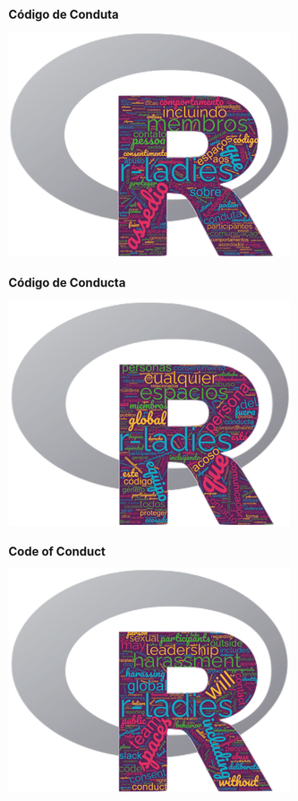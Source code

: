 ## Código de Conduta

<img src="rladies_conduta_portugues.png">

## Código de Conducta 

<img src="rladies_conducta_espanhol.png">

## Code of Conduct

<img src="rladies_conduct_english.png">
